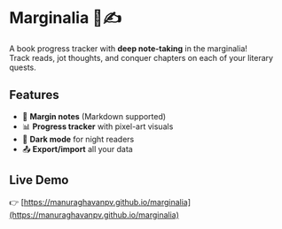 # Marginalia 📖✍️

A book progress tracker with **deep note-taking** in the marginalia!  
Track reads, jot thoughts, and conquer chapters on each of your literary quests.

## Features
- 📝 **Margin notes** (Markdown supported)  
- 📊 **Progress tracker** with pixel-art visuals  
- 🌙 **Dark mode** for night readers  
- 📤 **Export/import** all your data  

## Live Demo
👉 [https://manuraghavanpv.github.io/marginalia](https://manuraghavanpv.github.io/marginalia)